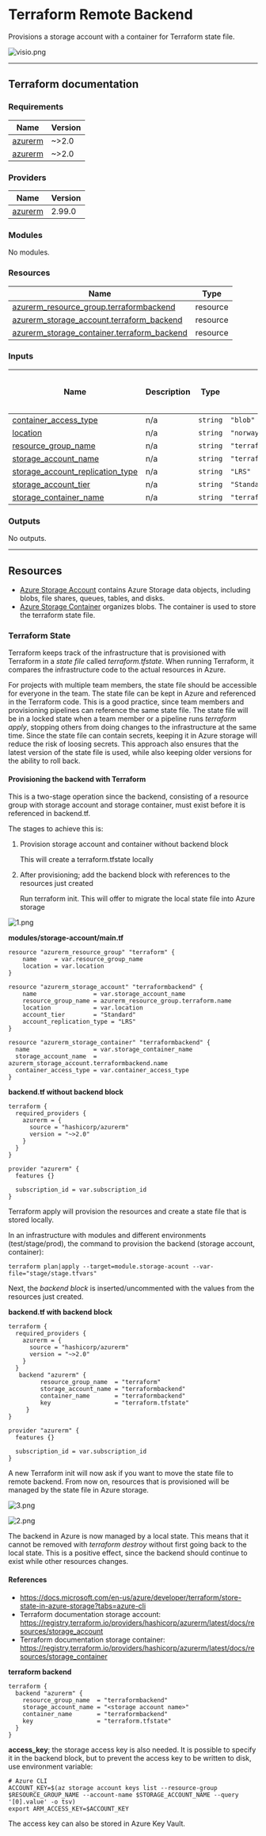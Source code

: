 # Terraform Remote Backend
Provisions a storage account with a container for Terraform state file.

![visio.png](/img/visio.png)


---------------------------------------------------------
## Terraform documentation
### Requirements

| Name | Version |
|------|---------|
| <a name="requirement_azurerm"></a> [azurerm](#requirement\_azurerm) | ~>2.0 |
| <a name="requirement_azurerm"></a> [azurerm](#requirement\_azurerm) | ~>2.0 |

### Providers

| Name | Version |
|------|---------|
| <a name="provider_azurerm"></a> [azurerm](#provider\_azurerm) | 2.99.0 |

### Modules

No modules.

### Resources

| Name | Type |
|------|------|
| [azurerm_resource_group.terraformbackend](https://registry.terraform.io/providers/hashicorp/azurerm/latest/docs/resources/resource_group) | resource |
| [azurerm_storage_account.terraform_backend](https://registry.terraform.io/providers/hashicorp/azurerm/latest/docs/resources/storage_account) | resource |
| [azurerm_storage_container.terraform_backend](https://registry.terraform.io/providers/hashicorp/azurerm/latest/docs/resources/storage_container) | resource |

### Inputs

| Name | Description | Type | Default | Should Default be changed? |
|------|-------------|------|---------|:--------:|
| <a name="input_container_access_type"></a> [container\_access\_type](#input\_container\_access\_type) | n/a | `string` | `"blob"` | no |
| <a name="input_location"></a> [location](#input\_location) | n/a | `string` | `"norwayeast"` | no |
| <a name="input_resource_group_name"></a> [resource\_group\_name](#input\_resource\_group\_name) | n/a | `string` | `"terraformbackend"` | yes |
| <a name="input_storage_account_name"></a> [storage\_account\_name](#input\_storage\_account\_name) | n/a | `string` | `"terraformbackendxxyygg"` | yes |
| <a name="input_storage_account_replication_type"></a> [storage\_account\_replication\_type](#input\_storage\_account\_replication\_type) | n/a | `string` | `"LRS"` | no |
| <a name="input_storage_account_tier"></a> [storage\_account\_tier](#input\_storage\_account\_tier) | n/a | `string` | `"Standard"` | no |
| <a name="input_storage_container_name"></a> [storage\_container\_name](#input\_storage\_container\_name) | n/a | `string` | `"terraformbackend"` | yes |

### Outputs

No outputs.


-----------------------------------------------------------------------------


## Resources

- [Azure Storage Account](https://docs.microsoft.com/en-us/azure/storage/common/storage-account-overview) contains Azure Storage data objects, including blobs, file shares, queues, tables, and disks. 
- [Azure Storage Container](https://docs.microsoft.com/en-us/azure/storage/blobs/storage-blobs-introduction ) organizes blobs. The container is used to store the terraform state file.



### Terraform State

Terraform keeps track of the infrastructure that is provisioned with Terraform in a *state file* called *terraform.tfstate*. When running Terraform, it compares the infrastructure code to the actual resources in Azure.  

For projects with multiple team members, the state file should be accessible for everyone in the team. The state file can be kept in Azure and referenced in the Terraform code. This is a good practice, since team members and provisioning pipelines can reference the same state file. The state file will be in a locked state when a team member or a pipeline runs *terraform apply*, stopping others from doing changes to the infrastructure at the same time. Since the state file can contain secrets, keeping it in Azure storage will reduce the risk of loosing secrets. This approach also ensures that the latest version of the state file is used, while also keeping older versions for the ability to roll back.



#### Provisioning the backend with Terraform

This is a two-stage operation since the backend, consisting of a resource group with storage account and storage container, must exist before it is referenced in backend.tf.

The stages to achieve this is:

1. Provision storage account and container without backend block

   This will create a terraform.tfstate locally

2. After provisioning; add the backend block with references to the resources just created

   Run terraform init. This will offer to migrate the local state file into Azure storage



![1.png](/img/1.png)

**modules/storage-account/main.tf**

```
resource "azurerm_resource_group" "terraform" {
    name     = var.resource_group_name
    location = var.location
}

resource "azurerm_storage_account" "terraformbackend" {
    name                = var.storage_account_name
    resource_group_name = azurerm_resource_group.terraform.name
    location            = var.location
    account_tier        = "Standard"
    account_replication_type = "LRS"
}

resource "azurerm_storage_container" "terraformbackend" {
  name                  = var.storage_container_name 
  storage_account_name  = azurerm_storage_account.terraformbackend.name
  container_access_type = var.container_access_type
}
```

**backend.tf without backend block**

```
terraform {
  required_providers {
    azurerm = {
      source = "hashicorp/azurerm"
      version = "~>2.0"
    }
  }
}

provider "azurerm" {
  features {}

  subscription_id = var.subscription_id
}
```

Terraform apply will provision the resources and create a state file that is stored locally.

In an infrastructure with modules and different environments (test/stage/prod), the command to provision the backend (storage account, container): 

```
terraform plan|apply --target=module.storage-acount --var-file="stage/stage.tfvars"
```

Next, the *backend block* is inserted/uncommented with the values from the resources just created.

**backend.tf with backend block**

```
terraform {
  required_providers {
    azurerm = {
      source = "hashicorp/azurerm"
      version = "~>2.0"
    }
  }
   backend "azurerm" {
         resource_group_name  = "terraform"
         storage_account_name = "terraformbackend"
         container_name       = "terraformbackend"
         key                  = "terraform.tfstate"
     }
}

provider "azurerm" {
  features {}

  subscription_id = var.subscription_id
}
```

A new Terraform init will now ask if you want to move the state file to remote backend. From now on, resources that is provisioned will be managed by the state file in Azure storage.

![3.png](/img/3.png)



![2.png](/img/2.png)







The backend in Azure is now managed by a local state. This means that it cannot be removed with *terraform destroy* without first going back to the local state. This is a positive effect, since the backend should continue to exist while other resources changes. 



#### References

- https://docs.microsoft.com/en-us/azure/developer/terraform/store-state-in-azure-storage?tabs=azure-cli
- Terraform documentation storage account: https://registry.terraform.io/providers/hashicorp/azurerm/latest/docs/resources/storage_account
- Terraform documentation storage container: https://registry.terraform.io/providers/hashicorp/azurerm/latest/docs/resources/storage_container



**terraform backend**

```
terraform {
  backend "azurerm" {
    resource_group_name  = "terraformbackend"
    storage_account_name = "<storage account name>"
    container_name       = "terraformbackend"
    key                  = "terraform.tfstate"
  }
}
```

**access_key**; the storage access key is also needed. It is possible to specify it in the backend block, but to prevent the access key to be written to disk, use environment variable:

```
# Azure CLI
ACCOUNT_KEY=$(az storage account keys list --resource-group $RESOURCE_GROUP_NAME --account-name $STORAGE_ACCOUNT_NAME --query '[0].value' -o tsv)
export ARM_ACCESS_KEY=$ACCOUNT_KEY
```

The access key can also be stored in Azure Key Vault.















